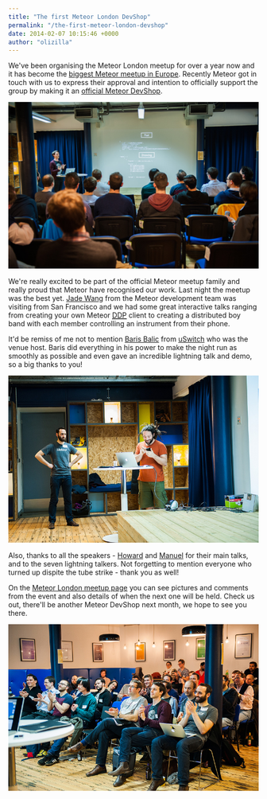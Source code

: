 ```yaml
---
title: "The first Meteor London DevShop"
permalink: "/the-first-meteor-london-devshop"
date: 2014-02-07 10:15:46 +0000
author: "olizilla"
---
```

We've been organising the Meteor London meetup for over a year now and it has become the [biggest Meteor meetup in Europe](http://meteor.meetup.com/). Recently Meteor got in touch with us to express their approval and intention to officially support the group by making it an [official Meteor DevShop](https://www.meteor.com/blog/2014/02/04/devshop-goes-global-meteor-londons-first-official-devshop).

![](/content/images/2014/Feb/meteor_london_2014_02_loop_sml.jpg)

We're really excited to be part of the official Meteor meetup family and really proud that Meteor have recognised our work. Last night the meetup was the best yet. [Jade Wang](https://twitter.com/qiqing) from the Meteor development team was visiting from San Francisco and we had some great interactive talks ranging from creating your own Meteor <a href="https://github.com/meteor/meteor/blob/devel/packages/livedata/DDP.md"><abbr title="Distributed Data Protocol">DDP</abbr></a> client to creating a distributed boy band with each member controlling an instrument from their phone.

It'd be remiss of me not to mention [Baris Balic](https://twitter.com/BarisBalic) from [uSwitch](http://www.uswitch.com/) who was the venue host. Baris did everything in his power to make the night run as smoothly as possible and even gave an incredible lightning talk and demo, so a big thanks to you!

![](/content/images/2014/Feb/meteor_london_2014_02_gumbyman_sml.jpg)

Also, thanks to all the speakers - [Howard](http://howardtang.co.uk/) and [Manuel](https://twitter.com/manueltimita) for their main talks, and to the seven lightning talkers. Not forgetting to mention everyone who turned up dispite the tube strike - thank you as well!

On the [Meteor London meetup page](http://www.meetup.com/Meteor-London/) you can see pictures and comments from the event and also details of when the next one will be held. Check us out, there'll be another Meteor DevShop next month, we hope to see you there.

![](/content/images/2014/Feb/meteor_london_2014_02_fin_sml.jpg)
